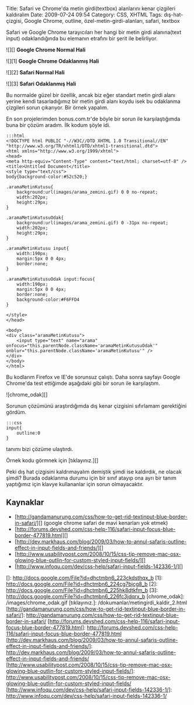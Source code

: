 Title: Safari ve Chrome&#039;da metin girdi(textbox) alanlarını kenar çizgileri kaldıralım
Date: 2009-07-24 09:54
Category: CSS, XHTML
Tags: dış-hat-çizgisi, Google Chrome, outline, özel-metin-girdi-alanları, safari, textbox

Safari ve Google Chrome tarayıcıları her hangi bir metin girdi
alanına(text input) odaklandığında bu elemanın etrafını bir şerit ile
belirliyor.

![][] 
**Google Chrome Normal Hali**

![][1] 
**Google Chrome Odaklanmış Hali**

![][2] 
**Safari Normal Hali**

![][3] 
**Safari Odaklanmış Hali**

Bu normalde güzel bir özellik, ancak biz eğer standart metin girdi alanı
yerine kendi tasarladığımız bir metin girdi alanı koydu isek bu
odaklanma çizgileri sorun çıkarıyor. Bir örnek yapalım.

En son projelerimden bonus.com.tr'de böyle bir sorun ile karşılaştığımda
buna bir çözüm aradım. İlk kodum şöyle idi.

	:::html
	<!DOCTYPE html PUBLIC "-//W3C//DTD XHTML 1.0 Transitional//EN" "http://www.w3.org/TR/xhtml1/DTD/xhtml1-transitional.dtd">
	<html xmlns="http://www.w3.org/1999/xhtml">
	<head>
	<meta http-equiv="Content-Type" content="text/html; charset=utf-8" />
	<title>Untitled Document</title>
	<style type="text/css">
	body{background-color:#52c520;}

	.aramaMetinKutusu{
		background:url(images/arama_zemini.gif) 0 0 no-repeat;
		width:202px;
		height:29px;
	}

	.aramaMetinKutusuOdak{
		background:url(images/arama_zemini.gif) 0 -31px no-repeat;
		width:202px;
		height:29px;
	}

	.aramaMetinKutusu input{
		width:190px;
		margin:5px 0 0 4px;
		border:none;
	}

	.aramaMetinKutusuOdak input:focus{
		width:190px;
		margin:5px 0 0 4px;
		border:none;
		background-color:#F6FFD4
	}

	</style>
	</head>

	<body>
	<div class="aramaMetinKutusu">
	    <input type="text" name="arama" onfocus="this.parentNode.className='aramaMetinKutusuOdak'" onblur="this.parentNode.className='aramaMetinKutusu'" />
	</div>
	</body>
	</html>

Bu kodlarım Firefox ve IE'de sorunsuz çalıştı. Daha sonra sayfayı Google
Chrome'da test ettiğimde aşağıdaki gibi bir sorun ile karşılaştım.

![chrome_odak][]

Sorunun çözümünü araştırdığımda dış kenar çizgisini sıfırlamam
gerektiğini gördüm.  

	:::css
	input{
		outline:0
	} 

tanımı bizi çözüme ulaştırdı.

Örnek kodu görmnek için [tıklayınız.][]

Peki dış hat çizgisini kaldrımayalım demiştik şimdi ise kaldırdık, ne
olacak şimdi? Burada odaklanma durumu için bir sınıf atayıp ona ayrı bir
tanım yaptığımız için klavye kullananlar için sorun olmayacaktır.

## Kaynaklar

-   [http://gandamanurung.com/css/how-to-get-rid-textinput-blue-border-in-safari/][]
    (google chrome safari de mavi kenarları yok etmek)
-   [http://forums.devshed.com/css-help-116/safari-input-focus-blue-border-477819.html][]
-   [http://dev.markhaus.com/blog/2009/03/how-to-annul-safaris-outline-effect-in-input-fields-and-friends/][]
-   [http://www.usabilitypost.com/2008/10/15/css-tip-remove-mac-osx-glowing-blue-outlin-for-custom-styled-input-fields/][]
-   [http://www.infoqu.com/dev/css-help/safari-input-fields-142336-1/][]

  []: http://docs.google.com/File?id=dhctmbn6_223ckdsthqx_b
  [1]: http://docs.google.com/File?id=dhctmbn6_224cg7bjcg8_b
  [2]: http://docs.google.com/File?id=dhctmbn6_225hk8dtkfm_b
  [3]: http://docs.google.com/File?id=dhctmbn6_226fc3jdqrx_b
  [chrome_odak]: /images/chrome_odak.gif
  [tıklayınız.]: /dokumanlar/metingirdi_kaldir_2.html
  [http://gandamanurung.com/css/how-to-get-rid-textinput-blue-border-in-safari/]: http://gandamanurung.com/css/how-to-get-rid-textinput-blue-border-in-safari/
  [http://forums.devshed.com/css-help-116/safari-input-focus-blue-border-477819.html]: http://forums.devshed.com/css-help-116/safari-input-focus-blue-border-477819.html
  [http://dev.markhaus.com/blog/2009/03/how-to-annul-safaris-outline-effect-in-input-fields-and-friends/]: http://dev.markhaus.com/blog/2009/03/how-to-annul-safaris-outline-effect-in-input-fields-and-friends/
  [http://www.usabilitypost.com/2008/10/15/css-tip-remove-mac-osx-glowing-blue-outlin-for-custom-styled-input-fields/]: http://www.usabilitypost.com/2008/10/15/css-tip-remove-mac-osx-glowing-blue-outlin-for-custom-styled-input-fields/
  [http://www.infoqu.com/dev/css-help/safari-input-fields-142336-1/]: http://www.infoqu.com/dev/css-help/safari-input-fields-142336-1/
